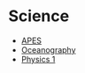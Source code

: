 # Science

- [APES](apes/index.md)
- [Oceanography](oceans/index.md)
- [Physics 1](physics1/index.md)
